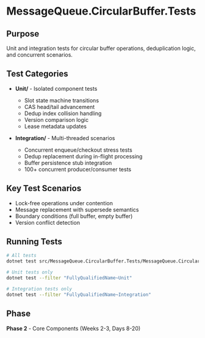 # MessageQueue.CircularBuffer.Tests

## Purpose

Unit and integration tests for circular buffer operations, deduplication logic, and concurrent scenarios.

## Test Categories

- **Unit/** - Isolated component tests
  - Slot state machine transitions
  - CAS head/tail advancement
  - Dedup index collision handling
  - Version comparison logic
  - Lease metadata updates

- **Integration/** - Multi-threaded scenarios
  - Concurrent enqueue/checkout stress tests
  - Dedup replacement during in-flight processing
  - Buffer persistence stub integration
  - 100+ concurrent producer/consumer tests

## Key Test Scenarios

- Lock-free operations under contention
- Message replacement with supersede semantics
- Boundary conditions (full buffer, empty buffer)
- Version conflict detection

## Running Tests

```bash
# All tests
dotnet test src/MessageQueue.CircularBuffer.Tests/MessageQueue.CircularBuffer.Tests.csproj

# Unit tests only
dotnet test --filter "FullyQualifiedName~Unit"

# Integration tests only
dotnet test --filter "FullyQualifiedName~Integration"
```

## Phase

**Phase 2** - Core Components (Weeks 2-3, Days 8-20)

